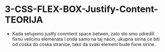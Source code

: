 # 3-CSS-FLEX-BOX-Justify-Content-TEORIJA

* Kada setujemo justfy conmtent space betwen, zato sto smo odredili fixnu velicinu elemenata i onda samo na taj nacin, ukupna sirina ce biti od coska do coska stranice, tako da svaki  element bude fixne sirine.
<br><br>
